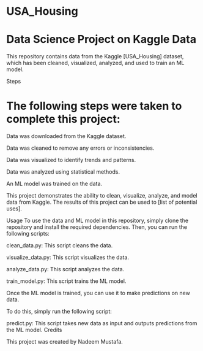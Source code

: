 # USA_Housing

# Data Science Project on Kaggle Data
This repository contains data from the Kaggle [USA_Housing] dataset, which has been cleaned, visualized, analyzed, and used to train an ML model.

Steps
# The following steps were taken to complete this project:

Data was downloaded from the Kaggle dataset.

Data was cleaned to remove any errors or inconsistencies.

Data was visualized to identify trends and patterns.

Data was analyzed using statistical methods.

An ML model was trained on the data.

This project demonstrates the ability to clean, visualize, analyze, and model data from Kaggle. The results of this project can be used to [list of potential uses].

Usage
To use the data and ML model in this repository, simply clone the repository and install the required dependencies. Then, you can run the following scripts:

clean_data.py: This script cleans the data.

visualize_data.py: This script visualizes the data.

analyze_data.py: This script analyzes the data.

train_model.py: This script trains the ML model.

Once the ML model is trained, you can use it to make predictions on new data. 

To do this, simply run the following script:

predict.py: This script takes new data as input and outputs predictions from the ML model.
Credits

This project was created by Nadeem Mustafa.
